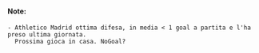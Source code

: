 #### Note:
    - Athletico Madrid ottima difesa, in media < 1 goal a partita e l'ha preso ultima giornata.
      Prossima gioca in casa. NoGoal?